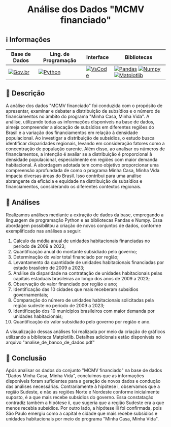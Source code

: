 <h1 align="center"> Análise dos Dados "MCMV financiado" </h1> 

## ℹ️ Informações   
  
| Base de Dados | Ling. de Programação | Interface | Bibliotecas |
|-----------------|-------------------|------------------|------------------|
|[![Gov.br](https://img.shields.io/badge/MCMV_Financiado-Gov.br-blue)](https://dados.gov.br/dados/conjuntos-dados/dados-do-minha-casa-minha-vida) | [![Python](https://img.shields.io/badge/Python-v3.11.7-blue)](https://www.python.org/) | [![VsCode](https://img.shields.io/badge/VsCode-v1.85-blue)](https://code.visualstudio.com/) | [![Pandas](https://img.shields.io/badge/Pandas-gray)](https://pandas.pydata.org/) [![Numpy](https://img.shields.io/badge/Numpy-gray)](https://numpy.org/) [![Matplotlib](https://img.shields.io/badge/Matplotlib-gray)](https://matplotlib.org/)| 

## 📜 Descrição

A análise dos dados "MCMV financiado" foi conduzida com o propósito de apresentar, examinar e debater a distribuição de subsídios e o número de financiamentos no âmbito do programa "Minha Casa, Minha Vida". A análise, utilizando todas as informações disponíveis na base de dados, almeja compreender a alocação de subsídios em diferentes regiões do Brasil e a variação dos financiamentos em relação à densidade populacional. Ao investigar a distribuição de subsídios, o estudo busca identificar disparidades regionais, levando em consideração fatores como a concentração de população carente. Além disso, ao analisar os números de financiamentos, a intenção é avaliar se a distribuição é proporcional à densidade populacional, especialmente em regiões com maior demanda habitacional. A abordagem adotada tem como objetivo proporcionar uma compreensão aprofundada de como o programa Minha Casa, Minha Vida impacta diversas áreas do Brasil. Isso contribui para uma análise abrangente da eficácia e equidade na distribuição de subsídios e financiamentos, considerando os diferentes contextos regionais.

## 📁 Análises

Realizamos análises mediante a extração de dados da base, empregando a linguagem de programação Python e as bibliotecas Pandas e Numpy. Essa abordagem possibilitou a criação de novos conjuntos de dados, conforme exemplificado nas análises a seguir:

1)	Cálculo da média anual de unidades habitacionais financiadas no período de 2009 a 2023;
2)	Quantificação anual do montante subsidiado pelo governo;
3)	Determinação do valor total financiado por região;
4)	Levantamento da quantidade de unidades habitacionais financiadas por estado brasileiro de 2009 a 2023;
5)	Análise da disparidade na contratação de unidades habitacionais pelas capitais estaduais brasileiras ao longo dos anos de 2009 a 2023;
6)	Observação do valor financiado por região e ano;
7)	Identificação das 10 cidades que mais receberam subsídios governamentais;
8)	Comparação do número de unidades habitacionais solicitadas pela região sudeste no período de 2009 a 2023;
9)	Identificação dos 10 municípios brasileiros com maior demanda por unidades habitacionais;
10)	Quantificação do valor subsidiado pelo governo por região e ano.

A visualização dessas análises foi realizada por meio da criação de gráficos utilizando a biblioteca Matplotlib. Detalhes adicionais estão disponíveis no arquivo "analise_de_banco_de_dados.pdf"

## 🔗 Conclusão 

Após analisar os dados do conjunto "MCMV financiado" na base de dados "Dados Minha Casa, Minha Vida", concluímos que as informações disponíveis foram suficientes para a geração de novos dados e condução das análises necessárias. Contrariamente à hipótese i, observamos que a região Sudeste, e não as regiões Norte e Nordeste conforme inicialmente suposto, é a que mais recebe subsídios do governo. Essa constatação contradiz também a hipótese ii, que sugeria que a região Sudeste era a que menos recebia subsídios. Por outro lado, a hipótese iii foi confirmada, pois São Paulo emergiu como a capital e cidade que mais recebe subsídios e unidades habitacionais por meio do programa "Minha Casa, Minha Vida".














